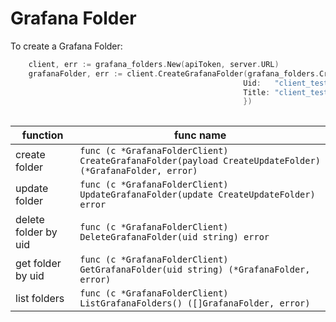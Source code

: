 # Grafana Folder

To create a Grafana Folder:

```go
	client, err := grafana_folders.New(apiToken, server.URL)
    grafanaFolder, err := client.CreateGrafanaFolder(grafana_folders.CreateUpdateFolder{
                                                    Uid:   "client_test",
                                                    Title: "client_test_title",
                                                    })
	

```

| function             | func name                                                                                               |
|----------------------|---------------------------------------------------------------------------------------------------------|
| create folder        | `func (c *GrafanaFolderClient) CreateGrafanaFolder(payload CreateUpdateFolder) (*GrafanaFolder, error)` |
| update folder        | `func (c *GrafanaFolderClient) UpdateGrafanaFolder(update CreateUpdateFolder) error`                    |
| delete folder by uid | `func (c *GrafanaFolderClient) DeleteGrafanaFolder(uid string) error`                                   |
| get folder by uid    | `func (c *GrafanaFolderClient) GetGrafanaFolder(uid string) (*GrafanaFolder, error)`                    |
| list folders         | `func (c *GrafanaFolderClient) ListGrafanaFolders() ([]GrafanaFolder, error)`                           |
